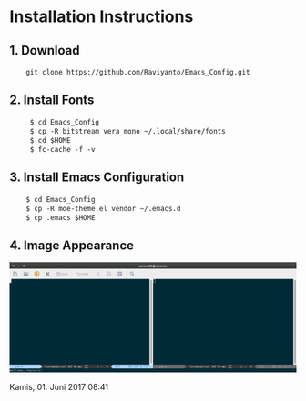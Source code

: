 
# Installation Instructions

## 1. Download
```
	git clone https://github.com/Raviyanto/Emacs_Config.git
```
## 2. Install Fonts
```
     $ cd Emacs_Config
	 $ cp -R bitstream_vera_mono ~/.local/share/fonts
	 $ cd $HOME
	 $ fc-cache -f -v
```
## 3. Install Emacs Configuration
```
	$ cd Emacs_Config
	$ cp -R moe-theme.el vendor ~/.emacs.d
	$ cp .emacs $HOME
```
## 4. Image Appearance 
![Image Startup](https://github.com/Raviyanto/Emacs_Config/blob/master/screenshot_emacs.png  "Startup Emacs")


Kamis, 01. Juni 2017 08:41 
